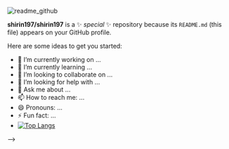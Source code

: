 
![readme_github](https://user-images.githubusercontent.com/73479005/114164430-93f6ca80-992b-11eb-9792-344135932e45.png)




**shirin197/shirin197** is a ✨ _special_ ✨ repository because its `README.md` (this file) appears on your GitHub profile.

Here are some ideas to get you started:

- 🔭 I’m currently working on ...
- 🌱 I’m currently learning ...
- 👯 I’m looking to collaborate on ...
- 🤔 I’m looking for help with ...
- 💬 Ask me about ...
- 📫 How to reach me: ...
- 😄 Pronouns: ...
- ⚡ Fun fact: ...
- [![Top Langs](https://github-readme-stats.vercel.app/api/top-langs/?username=shirin197&layout=compact)](https://github.com/anuraghazra/github-readme-stats)

-->
